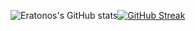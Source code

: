 ![Eratonos's GitHub stats](https://github-readme-stats.vercel.app/api?username=eratonos&show_icons=true&bg_color=00000000&hide_border=true&locale=tr)[![GitHub Streak](https://github-readme-streak-stats.herokuapp.com?user=Eratonos&theme=transparent&hide_border=true&locale=tr)](https://git.io/streak-stats)